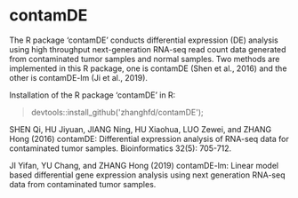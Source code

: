 # contamDE

The R package ‘contamDE’ conducts differential expression (DE) analysis using high throughput next-generation RNA-seq read count data generated from contaminated tumor samples and normal samples. Two methods are implemented in this R package, one is contamDE (Shen et al., 2016) and the other is contamDE-lm (Ji et al., 2019). 

Installation of the R package ‘contamDE’ in R:

> devtools::install_github('zhanghfd/contamDE');

SHEN Qi, HU Jiyuan, JIANG Ning, HU Xiaohua, LUO Zewei, and ZHANG Hong (2016) contamDE: Differential expression analysis of RNA-seq data for contaminated tumor samples. Bioinformatics 32(5): 705-712.

JI Yifan, YU Chang, and ZHANG Hong (2019) contamDE-lm: Linear model based differential gene expression analysis using next generation RNA-seq data from contaminated tumor samples.
